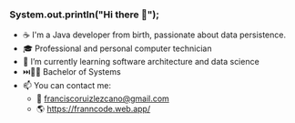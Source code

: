 ### System.out.println("Hi there 👋");

- ☕ I'm a Java developer from birth, passionate about data persistence.
- 🎓  Professional and personal computer technician
- 🌱  I’m currently learning software architecture and data science
- ⏭️🧑‍🎓 Bachelor of Systems
- 📫 You can contact me: 
	- 📨 franciscoruizlezcano@gmail.com
	- 🌎 https://franncode.web.app/


